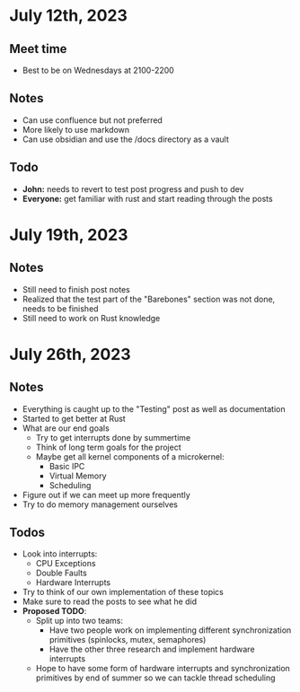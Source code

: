# July 12th, 2023
## Meet time
- Best to be on Wednesdays at 2100-2200
## Notes
- Can use confluence but not preferred
- More likely to use markdown
- Can use obsidian and use the /docs directory as a vault
## Todo
- **John:** needs to revert to test post progress and push to dev
- **Everyone:** get familiar with rust and start reading through the posts
# July 19th, 2023
## Notes
- Still need to finish post notes
- Realized that the test part of the "Barebones" section was not done, needs to be finished
- Still need to work on Rust knowledge
# July 26th, 2023
## Notes
- Everything is caught up to the "Testing" post as well as documentation
- Started to get better at Rust
- What are our end goals
    - Try to get interrupts done by summertime
    - Think of long term goals for the project
    - Maybe get all kernel components of a microkernel:
        - Basic IPC
        - Virtual Memory
        - Scheduling
- Figure out if we can meet up more frequently
- Try to do memory management ourselves
## Todos
- Look into interrupts:
    - CPU Exceptions
    - Double Faults
    - Hardware Interrupts
- Try to think of our own implementation of these topics
- Make sure to read the posts to see what he did
- **Proposed TODO**:
    - Split up into two teams:
        - Have two people work on implementing different synchronization primitives (spinlocks, mutex, semaphores)
        - Have the other three research and implement hardware interrupts
    - Hope to have some form of hardware interrupts and synchronization primitives by end of summer so we can tackle thread scheduling